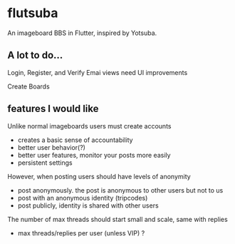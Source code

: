 # flutsuba

An imageboard BBS in Flutter, inspired by Yotsuba.

## A lot to do...

Login, Register, and Verify Emai views need UI improvements

Create Boards

## features I would like

Unlike normal imageboards users must create accounts
- creates a basic sense of accountability
- better user behavior(?)
- better user features, monitor your posts more easily
- persistent settings

However, when posting users should have levels of anonymity
- post anonymously. the post is anonymous to other users but not to us
- post with an anonymous identity (tripcodes)
- post publicly, identity is shared with other users

The number of max threads should start small and scale, same with replies
- max threads/replies per user (unless VIP) ?
